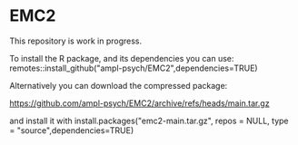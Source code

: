 # EMC2
This repository is work in progress.

To install the R package, and its dependencies you can use:
remotes::install_github("ampl-psych/EMC2",dependencies=TRUE)

Alternatively you can download the compressed package:

https://github.com/ampl-psych/EMC2/archive/refs/heads/main.tar.gz

and install it with
install.packages("emc2-main.tar.gz", repos = NULL, type = "source",dependencies=TRUE)
